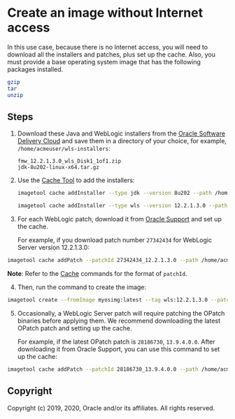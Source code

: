 # Create an image without Internet access


In this use case, because there is no Internet access, you will need to download all the installers and
patches, plus set up the cache.  Also, you must provide a base operating system image that has the following packages installed.

```bash
gzip
tar
unzip
```

## Steps

1. Download these Java and WebLogic installers from the [Oracle Software Delivery Cloud](https://edelivery.oracle.com)
and save them in a directory of your choice, for example, `/home/acmeuser/wls-installers`:

     `fmw_12.2.1.3.0_wls_Disk1_1of1.zip`\
     `jdk-8u202-linux-x64.tar.gz`


2. Use the [Cache Tool](cache.md) to add the installers:

    ```bash
    imagetool cache addInstaller --type jdk --version 8u202 --path /home/acmeuser/wls-installers/jdk-8u202-linux-x64.tar.gz
    ```

    ```bash
    imagetool cache addInstaller --type wls --version 12.2.1.3.0 --path /home/acmeuser/wls-installers/fmw_12.2.1.3.0_wls_Disk1_1of1.zip
    ```

3. For each WebLogic patch, download it from [Oracle Support](https://support.oracle.com/keystone/) and set up the cache.

    For example, if you download patch number `27342434` for WebLogic Server version 12.2.1.3.0:

  ```bash
  imagetool cache addPatch --patchId 27342434_12.2.1.3.0 --path /home/acmeuser/cache/p27342434_122130_Generic.zip
  ```

  **Note**: Refer to the [Cache](cache.md) commands for the format of ```patchId```.

4. Then, run the command to create the image:

  ```bash
  imagetool create --fromImage myosimg:latest --tag wls:12.2.1.3.0 --patches 27342434 --version 12.2.1.3.0
  ```

5. Occasionally, a WebLogic Server patch will require patching the OPatch binaries before applying them.  We recommend downloading the latest OPatch patch and setting up the cache.  

    For example, if the latest OPatch patch is `28186730`, `13.9.4.0.0`.  After downloading it from Oracle Support, you can use this command to set up the cache:

  ```bash
  imagetool cache addPatch --patchId 28186730_13.9.4.0.0 --path /home/acmeuser/cache/p28186730_139400_Generic.zip
  ```

## Copyright
Copyright (c) 2019, 2020, Oracle and/or its affiliates. All rights reserved.
